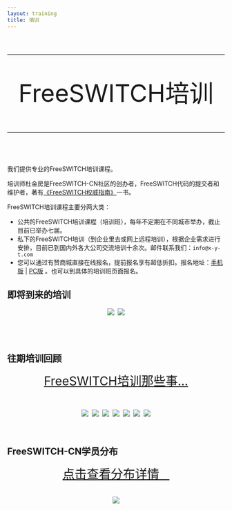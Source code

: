 ```yaml
---
layout: training
title: 培训
---
```


<div style="text-align:center;font-size:4em;line-height:1.2em">
<hr>
FreeSWITCH培训
<hr>
</div>
<br>
我们提供专业的FreeSWITCH培训课程。

培训师杜金房是FreeSWITCH-CN社区的创办者，FreeSWITCH代码的提交者和维护者，著有[《FreeSWITCH权威指南》](http://book.dujinfang.com)一书。

FreeSWITCH培训课程主要分两大类：

* 公共的FreeSWITCH培训课程（培训班），每年不定期在不同城市举办，截止目前已举办七届。
* 私下的FreeSWITCH培训（到企业里去或网上远程培训），根据企业需求进行安排，目前已到国内外各大公司交流培训十余次。邮件联系我们：`info@x-y-t.com`
* 您可以通过有赞商城直接在线报名，提前报名享有超低折扣。报名地址：[手机版](http://wap.koudaitong.com/v2/showcase/goods?alias=i6ypaq4r) | [PC版](http://detail.koudaitong.com/show/goods?alias=i6ypaq4r&activity=) 。也可以到具体的培训班页面报名。

<div class="separator"><h2>即将到来的培训</h2></div>

<div style="text-align:center">
  <a href='#' style="margin:2px" onclick="alert('计划9月份，敬请期待...');return false;"><img src="/images/training/freeswitch-t8.png"></a>
  <a href='#' style="margin:2px" onclick="alert('计划12月份，敬请期待...');return false;"><img src="/images/training/freeswitch-t9.png"></a>
  <!-- <a href='#' style="margin:2px" onclick="alert('感谢关注，敬请期待...');return false;"><img src="/images/training/freeswitch-t0.png"></a> -->
</div>

<br>
<br>
<a name="past"></a>
<br>

<div class="separator"><h2>往期培训回顾</h2></div>

<div style="text-align:center">

  <div style="font-size:2em">
    <a href="/2015/03/28/freeswitch-training-story.html" target="_blank"> FreeSWITCH培训那些事... </a>
  </div>

  <br>
  <br>

  <a href='/2015/05/24/freeswitch-training-2015-sh.html' style="margin:2px"><img src="/images/training/freeswitch-t7.png"></a>
  <a href='/2015/01/19/freeswitch-pei-xun-yuan-man-cheng-gong.html' style="margin:2px"><img src="/images/training/freeswitch-cd.png"></a>
  <a href='/2014/11/25/freeswitch-pei-xun-yuan-man-cheng-gong.html' style="margin:2px"><img src="/images/training/freeswitch-sz.png"></a>
  <a href='/2014/06/23/freeswitch-pei-xun-yuan-man-cheng-gong.html' style="margin:2px"><img src="/images/training/freeswitch-bj.png"></a>
  <a href='/2014/04/21/freeswitch-pei-xun-yuan-man-cheng-gong.html' style="margin:2px"><img src="/images/training/freeswitch-fst1401.png"></a>
  <a href='/2013/07/03/freeswitch-pei-xun-yuan-man-cheng-gong.html' style="margin:2px"><img src="/images/training/freeswitch-t2.png"></a>
  <a href='/2013/07/03/freeswitch-pei-xun-yuan-man-cheng-gong.html' style="margin:2px"><img src="/images/training/freeswitch-t1.png"></a>
</div>

<br>
<div class="separator"><h2>FreeSWITCH-CN学员分布</h2></div>

<div style="text-align:center">

  <div style="font-size:2em">
    <a href="/student.html" target="_blank">点击查看分布详情 &nbsp;&nbsp;</a>
  </div>

  <br>
  <br>
  <a href='/student.html' title="点击查看分布详情" style="margin:2px"><img src="/images/student-distribution.png"></a>
</div>

<br>
<br style="clear:both">
